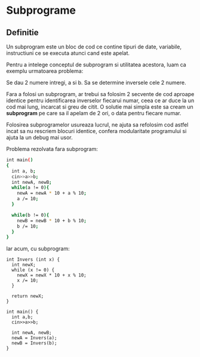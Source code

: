 # Subprograme

## Definitie

Un subprogram este un bloc de cod ce contine tipuri de date, variabile, instructiuni ce se executa atunci cand 
este apelat.

Pentru a intelege conceptul de subprogram si utilitatea acestora, luam ca exemplu urmatoarea problema:

Se dau 2 numere intregi, a si b. Sa se determine inversele cele 2 numere.

Fara a folosi un subprogram, ar trebui sa folosim 2 secvente de cod aproape identice pentru 
identificarea inverselor fiecarui numar, ceea ce ar duce la un cod mai lung, incarcat si greu de citit.
O solutie mai simpla este sa cream un **subprogram** pe care sa il apelam de 2 ori, o data pentru fiecare numar.

Folosirea subprogramelor usureaza lucrul, ne ajuta sa refolosim cod astfel incat sa nu rescriem blocuri identice,
confera modularitate programului si ajuta la un debug mai usor.

Problema rezolvata fara subprogram:
```sh
int main()
{
  int a, b;
  cin>>a>>b;
  int newA, newB;
  while(a != 0){
    newA = newA * 10 + a % 10;
    a /= 10;
  }

  while(b != 0){
    newB = newB * 10 + b % 10;
    b /= 10;
  }
}
```

Iar acum, cu subprogram:

```shell
int Invers (int x) {
  int newX;
  while (x != 0) {
    newX = newX * 10 + x % 10;
    x /= 10;
  }
  
  return newX;
}

int main() {
  int a,b;
  cin>>a>>b;
  
  int newA, newB;
  newA = Invers(a);
  newB = Invers(b);
}
```
